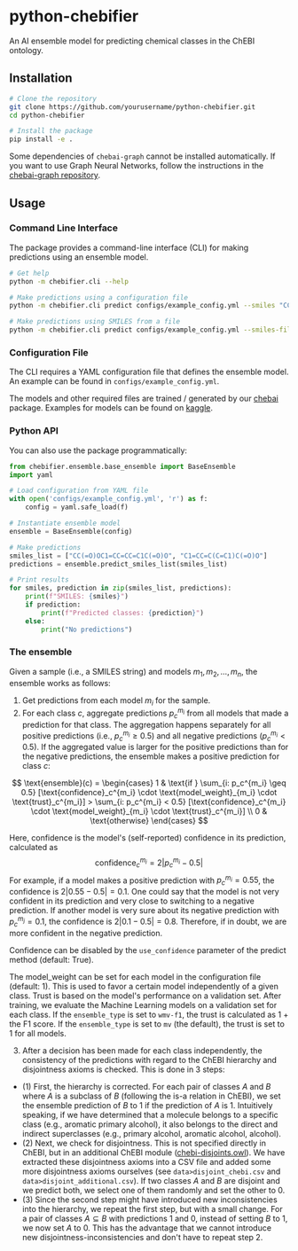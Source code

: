 # python-chebifier
An AI ensemble model for predicting chemical classes in the ChEBI ontology.

## Installation

```bash
# Clone the repository
git clone https://github.com/yourusername/python-chebifier.git
cd python-chebifier

# Install the package
pip install -e .
```

Some dependencies of `chebai-graph` cannot be installed automatically. If you want to use Graph Neural Networks, follow
the instructions in the [chebai-graph repository](https://github.com/ChEB-AI/python-chebai-graph).

## Usage

### Command Line Interface

The package provides a command-line interface (CLI) for making predictions using an ensemble model.

```bash
# Get help
python -m chebifier.cli --help

# Make predictions using a configuration file
python -m chebifier.cli predict configs/example_config.yml --smiles "CC(=O)OC1=CC=CC=C1C(=O)O" "C1=CC=C(C=C1)C(=O)O"

# Make predictions using SMILES from a file
python -m chebifier.cli predict configs/example_config.yml --smiles-file smiles.txt
```

### Configuration File

The CLI requires a YAML configuration file that defines the ensemble model. An example can be found in `configs/example_config.yml`.

The models and other required files are trained / generated by our [chebai](https://github.com/ChEB-AI/python-chebai) package. 
Examples for models can be found on [kaggle](https://www.kaggle.com/datasets/sfluegel/chebai).

### Python API

You can also use the package programmatically:

```python
from chebifier.ensemble.base_ensemble import BaseEnsemble
import yaml

# Load configuration from YAML file
with open('configs/example_config.yml', 'r') as f:
    config = yaml.safe_load(f)

# Instantiate ensemble model
ensemble = BaseEnsemble(config)

# Make predictions
smiles_list = ["CC(=O)OC1=CC=CC=C1C(=O)O", "C1=CC=C(C=C1)C(=O)O"]
predictions = ensemble.predict_smiles_list(smiles_list)

# Print results
for smiles, prediction in zip(smiles_list, predictions):
    print(f"SMILES: {smiles}")
    if prediction:
        print(f"Predicted classes: {prediction}")
    else:
        print("No predictions")
```

### The ensemble

Given a sample (i.e., a SMILES string) and models $m_1, m_2, \ldots, m_n$, the ensemble works as follows:
1. Get predictions from each model $m_i$ for the sample.
2. For each class $c$, aggregate predictions $p_c^{m_i}$ from all models that made a prediction for that class. 
The aggregation happens separately for all positive predictions (i.e., $p_c^{m_i} \geq 0.5$) and all negative predictions
($p_c^{m_i} < 0.5$). If the aggregated value is larger for the positive predictions than for the negative predictions,
the ensemble makes a positive prediction for class $c$:

$$
\text{ensemble}(c) = \begin{cases} 
1 & \text{if } \sum_{i: p_c^{m_i} \geq 0.5} [\text{confidence}_c^{m_i} \cdot \text{model_weight}_{m_i} \cdot \text{trust}_c^{m_i}] > \sum_{i: p_c^{m_i} < 0.5} [\text{confidence}_c^{m_i} \cdot \text{model_weight}_{m_i} \cdot \text{trust}_c^{m_i}] \\
0 & \text{otherwise}
\end{cases}
$$

Here, confidence is the model's (self-reported) confidence in its prediction, calculated as
$$
\text{confidence}_c^{m_i} = 2|p_c^{m_i} - 0.5|
$$
For example, if a model makes a positive prediction with $p_c^{m_i} = 0.55$, the confidence is $2|0.55 - 0.5| = 0.1$.
One could say that the model is not very confident in its prediction and very close to switching to a negative prediction.
If another model is very sure about its negative prediction with $p_c^{m_j} = 0.1$, the confidence is $2|0.1 - 0.5| = 0.8$.
Therefore, if in doubt, we are more confident in the negative prediction.

Confidence can be disabled by the `use_confidence` parameter of the predict method (default: True).

The model_weight can be set for each model in the configuration file (default: 1). This is used to favor a certain 
model independently of a given class. 
Trust is based on the model's performance on a validation set. After training, we evaluate the Machine Learning models 
on a validation set for each class. If the `ensemble_type` is set to `wmv-f1`, the trust is calculated as 1 + the F1 score.
If the `ensemble_type` is set to `mv` (the default), the trust is set to 1 for all models.

3. After a decision has been made for each class independently, the consistency of the predictions with regard to the ChEBI hierarchy 
and disjointness axioms is checked. This is
done in 3 steps:
- (1) First, the hierarchy is corrected. For each pair of classes $A$ and $B$ where $A$ is a subclass of $B$ (following 
the is-a relation in ChEBI), we set the ensemble prediction of $B$ to 1 if the prediction of $A$ is 1. Intuitively 
speaking, if we have determined that a molecule belongs to a specific class (e.g., aromatic primary alcohol), it also
belongs to the direct and indirect superclasses (e.g., primary alcohol, aromatic alcohol, alcohol).
- (2) Next, we check for disjointness. This is not specified directly in ChEBI, but in an additional ChEBI module ([chebi-disjoints.owl](https://ftp.ebi.ac.uk/pub/databases/chebi/ontology/)).
We have extracted these disjointness axioms into a CSV file and added some more disjointness axioms ourselves (see
`data>disjoint_chebi.csv` and `data>disjoint_additional.csv`). If two classes $A$ and $B$ are disjoint and we predict
both, we select one of them randomly and set the other to 0.
- (3) Since the second step might have introduced new inconsistencies into the hierarchy, we repeat the first step, but 
with a small change. For a pair of classes $A \subseteq B$ with predictions $1$ and $0$, instead of setting $B$ to $1$,
we now set $A$ to $0$. This has the advantage that we cannot introduce new disjointness-inconsistencies and don't have
to repeat step 2.